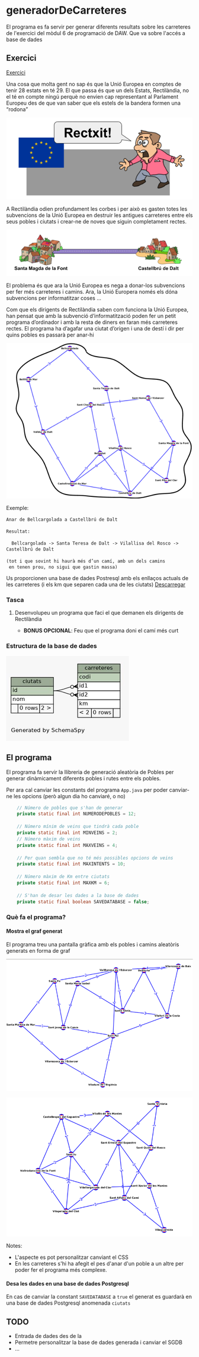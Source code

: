 # generadorDeCarreteres
El programa es fa servir per generar diferents resultats sobre les carreteres 
de l'exercici del mòdul 6 de programació de DAW. Que va sobre l'accés a base de dades 

## Exercici

[Exercici](https://uf.ctrl-alt-d.net/material/mostra/453/rectilandia-el-29e-estat-de-la-unio-europea)

Una cosa que molta gent no sap és que la Unió Europea en comptes de tenir 28 estats en té 29. El que passa és que un dels Estats, Rectilàndia,  no el té en compte ningú perquè no envien cap representant al Parlament Europeu des de que van saber que els estels de la bandera formen una “rodona”

![Europa](https://raw.githubusercontent.com/utrescu/PaginaPersonal/master/static/images/rectxit1.png)

A Rectilàndia odien profundament les corbes i per això es gasten totes les subvencions de la Unió Europea en destruir les antigues carreteres entre els seus pobles i ciutats i crear-ne de noves que siguin completament rectes.

![Europa](https://raw.githubusercontent.com/utrescu/PaginaPersonal/master/static/images/rectxit2.png)

El problema és que ara la Unió Europea es nega a donar-los subvencions per fer més carreteres i camins. Ara, la Unió Europera només els dóna subvencions per informatitzar coses … 

Com que els dirigents de Rectilàndia saben com funciona la Unió Europea,  han pensat que amb la subvenció d’informatització poden fer un petit programa d’ordinador i amb la resta de diners en faran més carreteres rectes. El programa ha d’agafar una ciutat d’origen i una de destí i dir per quins pobles es passarà per anar-hi

![Rectilàndia](https://raw.githubusercontent.com/utrescu/PaginaPersonal/master/static/images/rectxit3.png)

Exemple: 

    Anar de Bellcargolada a Castellbrú de Dalt

    Resultat: 

      Bellcargolada -> Santa Teresa de Dalt -> Vilallisa del Rosco -> Castellbrú de Dalt

    (tot i que sovint hi haurà més d’un camí, amb un dels camins 
     en tenen prou, no sigui que gastin massa)

Us proporcionen una base de dades Postresql amb els enllaços actuals de les carreteres (i els km que separen cada una de les ciutats) [Descarregar](https://drive.google.com/file/d/1TRTG9enU6YX3Dpr1ekviCz1WZ7oYxB_W/view?usp=sharing)

### Tasca

1. Desenvolupeu un programa que faci el que demanen els dirigents de Rectilàndia

    * **BONUS OPCIONAL**: Feu que el programa doni el camí més curt


### Estructura de la base de dades

![BDD](https://raw.githubusercontent.com/utrescu/PaginaPersonal/master/static/images/rectxit4.png)

## El programa

El programa fa servir la llibreria de generació aleatòria de Pobles per generar dinàmicament diferents pobles
i rutes entre els pobles.

Per ara cal canviar les constants del programa `App.java` per poder canviar-ne les opcions (però algun dia
ho canviaré, o no)

~~~~~~~~~~~~~~~~java
    // Número de pobles que s'han de generar
    private static final int NUMERODEPOBLES = 12;

    // Número mínim de veins que tindrà cada poble
    private static final int MINVEINS = 2;
    // Número màxim de veins
    private static final int MAXVEINS = 4;

    // Per quan sembla que no té més possibles opcions de veins
    private static final int MAXINTENTS = 10;

    // Número màxim de Km entre ciutats
    private static final int MAXKM = 6;

    // S'han de desar les dades a la base de dades
    private static final boolean SAVEDATABASE = false;
~~~~~~~~~~~~~~~~

### Què fa el programa?

#### Mostra el graf generat

El programa treu una pantalla gràfica amb els pobles i camins aleatòris generats en forma de graf

![Exemple1](imatges/exemple1.png)

![Exemple2](imatges/exemple2.png)

Notes: 
* L'aspecte es pot personalitzar canviant el CSS
* En les carreteres s'hi ha afegit el pes d'anar d'un poble a un altre per poder fer el programa més complexe.

#### Desa les dades en una base de dades Postgresql

En cas de canviar la constant `SAVEDATABASE` a `true` el generat es guardarà en una base de dades Postgresql anomenada `ciutats`

## TODO 

* Entrada de dades des de la 
* Permetre personalitzar la base de dades generada i canviar el SGDB
* ...
